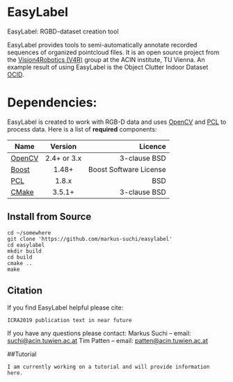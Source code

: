 # EasyLabel

EasyLabel: RGBD-dataset creation tool

EasyLabel provides tools to semi-automatically annotate recorded sequences of organized pointcloud files. 
It is an open source project from the [Vision4Robotics (V4R)](https://v4r.acin.tuwien.ac.at) group at the ACIN institute, TU Vienna.
An example result of using EasyLabel is the Object Clutter Indoor Dataset [OCID](https://www.acin.tuwien.ac.at/en/vision-for-robotics/software-tools/object-clutter-indoor-dataset/).

# Dependencies:

EasyLabel is created to work with RGB-D data and uses [OpenCV](http://opencv.org/)  and [PCL](http://pointclouds.org/) to process data. Here is a list of **required** components:

| Name | Version | Licence |
| ------------- |:-------------:| -----:|
| [OpenCV](http://opencv.org/)  | 2.4+  or 3.x | 3-clause BSD |
| [Boost](http://www.boost.org/)  | 1.48+ | Boost Software License |
| [PCL](http://pointclouds.org/)  | 1.8.x | BSD |
| [CMake](https://cmake.org)  | 3.5.1+ | 3-clause BSD |

## Install from Source

```
cd ~/somewhere
git clone 'https://github.com/markus-suchi/easylabel'
cd easylabel
mkdir build
cd build
cmake ..
make
```

## Citation
If you find EasyLabel helpful please cite:
```
ICRA2019 publication text in near future
```

If you have any questions please contact:
Markus Suchi – email: suchi@acin.tuwien.ac.at
Tim Patten – email: patten@acin.tuwien.ac.at

##Tutorial
```
I am currently working on a tutorial and will provide information here.
```
